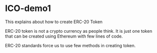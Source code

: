 # ICO-demo1
This explains about how to create ERC-20 Token

ERC-20 token is not a crypto currency as people think. It is just one 
token that can be created using Ethereum with few lines of code. 

ERC-20 standards force us to use few methods in creating token. 
